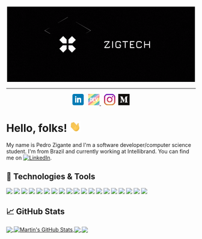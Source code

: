 <p align="center">
  <a href="https://github.com/zigante">
    <img
      src="https://raw.githubusercontent.com/zigante/zigante/main/assets/gifs/cover.gif"
      alt="dev"
    />
  </a>
</p>

<hr />

<p align="center">
  <a href="https://www.linkedin.com/in/pedro-zigante-martim/"
    ><img
      height="30"
      src="https://raw.githubusercontent.com/zigante/zigante/main/assets/icons/linkedin.png?raw=true"
      alt="linkedin"
  /></a>
  &nbsp;
  <a href="https://dev.to/zigante">
    <img
      height="30"
      src="https://raw.githubusercontent.com/zigante/zigante/main/assets/icons/dev.png?raw=true"
      alt="dev.to"
    />
  </a>
  &nbsp;
  <a href="https://www.instagram.com/zigpedro/"
    ><img
      height="30"
      src="https://raw.githubusercontent.com/zigante/zigante/main/assets/icons/instagram.png?raw=true"
      alt="instagram" /></a
  >&nbsp;
  <a href="https://medium.com/@zigante.pedro"
    ><img
      height="30"
      src="https://raw.githubusercontent.com/zigante/zigante/main/assets/icons/medium.png?raw=true"
      alt="medium"
  /></a>
</p>

# Hello, folks! <img src="https://raw.githubusercontent.com/zigante/zigante/main/assets/gifs/wave.gif" width="30px">

My name is Pedro Zigante and I'm a software developer/computer science student. I'm from Brazil and currently working at Intellibrand. You can find me on [![LinkedIn][2.2]][2].

## 🔧 Technologies & Tools

![](https://img.shields.io/badge/OS-Linux-informational?style=flat&logo=linux&logoColor=white&color=2bbc8a)
![](https://img.shields.io/badge/OS-Windows-informational?style=flat&logo=windows&logoColor=white&color=2bbc8a)
![](https://img.shields.io/badge/Code-Python-informational?style=flat&logo=python&logoColor=white&color=2bbc8a)
![](https://img.shields.io/badge/Code-JavaScript-informational?style=flat&logo=javascript&logoColor=white&color=2bbc8a)
![](https://img.shields.io/badge/Code-TypesScript-informational?style=flat&logo=typescript&logoColor=white&color=2bbc8a)
![](https://img.shields.io/badge/Code-React-informational?style=flat&logo=React&logoColor=white&color=2bbc8a)
![](https://img.shields.io/badge/Shell-Bash-informational?style=flat&logo=gnu-bash&logoColor=white&color=2bbc8a)
![](https://img.shields.io/badge/DataBase-MongoDB-informational?style=flat&logo=mongodb&logoColor=white&color=2bbc8a)
![](https://img.shields.io/badge/DataBase-PostgreSQL-informational?style=flat&logo=postgresql&logoColor=white&color=2bbc8a)
![](https://img.shields.io/badge/DataBase-Sql_Server-informational?style=flat&logo=microsoft-sql-server&logoColor=white&color=2bbc8a)
![](https://img.shields.io/badge/Tools-VS_Code-informational?style=flat&logo=visual-studio-code&logoColor=white&color=2bbc8a)
![](https://img.shields.io/badge/Tools-jQuery-informational?style=flat&logo=jquery&logoColor=white&color=2bbc8a)
![](https://img.shields.io/badge/Tools-GitHub-informational?style=flat&logo=github&logoColor=white&color=2bbc8a)
![](https://img.shields.io/badge/Tools-BitBucket-informational?style=flat&logo=bitbucket&logoColor=white&color=2bbc8a)
![](https://img.shields.io/badge/Tools-Docker-informational?style=flat&logo=docker&logoColor=white&color=2bbc8a)
![](https://img.shields.io/badge/Tools-Serverless-informational?style=flat&logo=serverless&logoColor=white&color=2bbc8a)
![](https://img.shields.io/badge/Cloud-AWS-informational?style=flat&logo=amazon&logoColor=white&color=2bbc8a)
![](https://img.shields.io/badge/Cloud-Cloudflare-informational?style=flat&logo=cloudflare&logoColor=white&color=2bbc8a)
![](https://img.shields.io/badge/Cloud-Azure-informational?style=flat&logo=azure-devops&logoColor=white&color=2bbc8a)

## &#x1f4c8; GitHub Stats

<a href="https://github.com/zigante/zigante">
  <img align="center" src="https://github-readme-stats.vercel.app/api/top-langs/?username=zigante&title_color=ffffff&text_color=c9cacc&icon_color=2bbc8a&bg_color=1d1f21" />
</a>
<a href="https://github.com/zigante/zigante">
  <img align="center" src="https://github-readme-stats.vercel.app/api?username=zigante&show_icons=true&line_height=27&count_private=true&title_color=ffffff&text_color=c9cacc&icon_color=2bbc8a&bg_color=1d1f21" alt="Martin's GitHub Stats" />
</a>

<a href="https://github.com/zigante/python-project-blueprint">
  <img align="center" src="https://github-readme-stats.vercel.app/api/pin/?username=zigante&repo=scrapper&title_color=ffffff&text_color=c9cacc&icon_color=2bbc8a&bg_color=1d1f21" />
</a>

<a href="https://github.com/zigante/go-project-blueprint">
  <img align="center" src="https://github-readme-stats.vercel.app/api/pin/?username=zigante&repo=logger&title_color=ffffff&text_color=c9cacc&icon_color=2bbc8a&bg_color=1d1f21" />
</a>

<!-- icons with padding -->

[1.1]: http://i.imgur.com/0o48UoR.png 'github icon with padding'

<!-- icons without padding -->

[1.2]: http://i.imgur.com/9I6NRUm.png 'github icon without padding'
[2.2]: https://raw.githubusercontent.com/zigante/zigante/master/linkedin-3-16.png 'LinkedIn icon without padding'

<!-- links to your social media accounts -->

[1]: https://github.com/MartinHeinz
[2]: https://www.linkedin.com/in/heinz-martin/
